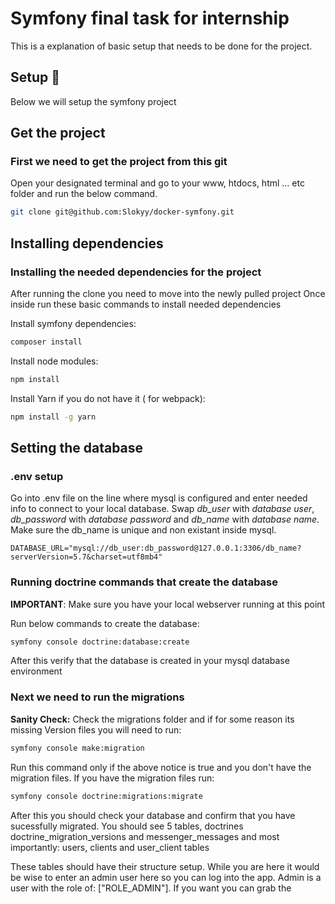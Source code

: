 # Symfony final task for internship

This is a explanation of basic setup that needs to be done for the project.

## Setup 📃

Below we will setup the symfony project

## Get the project
### First we need to get the project from this git

Open your designated terminal and go to your www, htdocs, html ... etc folder and run the below command.

```bash
git clone git@github.com:Slokyy/docker-symfony.git
```

## Installing dependencies
### Installing the needed dependencies for the project

After running the clone you need to move into the newly pulled project
Once inside run these basic commands to install needed dependencies 

Install symfony dependencies:
```bash
composer install
```

Install node modules:
```bash
npm install
```

Install Yarn if you do not have it ( for webpack):
```bash
npm install -g yarn
```
## Setting the database
### .env setup

Go into .env file on the line where mysql is configured and enter needed info to connect to your local database.
Swap *db_user* with *database user*, *db_password* with *database password* and *db_name* with *database name*. Make sure the db_name is unique and non existant inside mysql.

```dotenv
DATABASE_URL="mysql://db_user:db_password@127.0.0.1:3306/db_name?serverVersion=5.7&charset=utf8mb4"
```

### Running doctrine commands that create the database

**IMPORTANT**: Make sure you have your local webserver running at this point

Run below commands to create the database:
```bash
symfony console doctrine:database:create
```
After this verify that the database is created in your mysql database environment

### Next we need to run the migrations
**Sanity Check:** Check the migrations folder and if for some reason its missing Version files you will need to run:
```bash
symfony console make:migration
```
Run this command only if the above notice is true and you don't have the migration files. 
If you have the migration files run:
```bash
symfony console doctrine:migrations:migrate
```
After this you should check your database and confirm that you have sucessfully migrated.
You should see 5 tables, doctrines doctrine_migration_versions and messenger_messages and most importantly: users, clients and user_client tables

These tables should have their structure setup.
While you are here it would be wise to enter an admin user here so you can log into the app.
Admin is a user with the role of: ["ROLE_ADMIN"].
If you want you can grab the 

